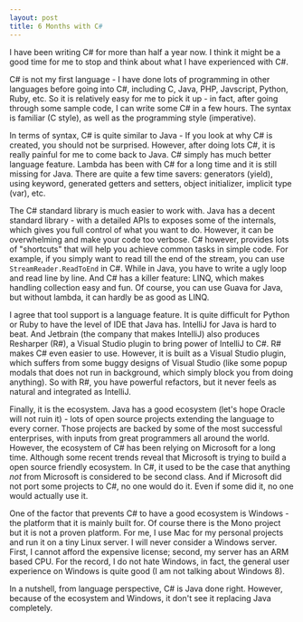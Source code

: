 ```yaml
---
layout: post
title: 6 Months with C#
---
```


I have been writing C# for more than half a year now. I think it might be a good time for me to stop and think about what I have experienced with C#.

C# is not my first language - I have done lots of programming in other languages before going into C#, including C, Java, PHP, Javscript, Python, Ruby, etc. So it is relatively easy for me to pick it up - in fact, after going through some sample code, I can write some C# in a few hours. The syntax is familiar (C style), as well as the programming style (imperative).

In terms of syntax, C# is quite similar to Java - If you look at why C# is created, you should not be surprised. However, after doing lots C#, it is really painful for me to come back to Java. C# simply has much better language feature. Lambda has been with C# for a long time and it is still missing for Java. There are quite a few time savers: generators (yield), using keyword, generated getters and setters, object initializer, implicit type (var), etc.

The C# standard library is much easier to work with. Java has a decent standard library - with a detailed APIs to exposes some of the internals, which gives you full control of what you want to do. However, it can be overwhelming and make your code too verbose. C# however, provides lots of "shortcuts" that will help you achieve common tasks in simple code. For example, if you simply want to read till the end of the stream, you can use `StreamReader.ReadToEnd` in C#. While in Java, you have to write a ugly loop and read line by line. And C# has a killer feature: LINQ, which makes handling collection easy and fun. Of course, you can use Guava for Java, but without lambda, it can hardly be as good as LINQ.

I agree that tool support is a language feature. It is quite difficult for Python or Ruby to have the level of IDE that Java has. IntelliJ for Java is hard to beat. And Jetbrain (the company that makes IntelliJ) also produces Resharper (R#), a Visual Studio plugin to bring power of IntelliJ to C#. R# makes C# even easier to use. However, it is built as a Visual Studio plugin, which suffers from some buggy designs of Visual Studio (like some popup modals that does not run in background, which simply block you from doing anything). So with R#, you have powerful refactors, but it never feels as natural and integrated as IntelliJ.

Finally, it is the ecosystem. Java has a good ecosystem (let's hope Oracle will not ruin it) - lots of open source projects extending the language to every corner. Those projects are backed by some of the most successful enterprises, with inputs from great programmers all around the world. However, the ecosystem of C# has been relying on Microsoft for a long time. Although some recent trends reveal that Microsoft is trying to build a open source friendly ecosystem. In C#, it used to be the case that anything *not* from Microsoft is considered to be second class. And if Microsoft did not port some projects to C#, no one would do it. Even if some did it, no one would actually use it.

One of the factor that prevents C# to have a good ecosystem is Windows - the platform that it is mainly built for. Of course there is the Mono project but it is not a proven platform. For me, I use Mac for my personal projects and run it on a tiny Linux server. I will never consider a Windows server. First, I cannot afford the expensive license; second, my server has an ARM based CPU. For the record, I do not hate Windows, in fact, the general user experience on Windows is quite good (I am not talking about Windows 8). 

In a nutshell, from language perspective, C# is Java done right. However, because of the ecosystem and Windows, it don't see it replacing Java completely.